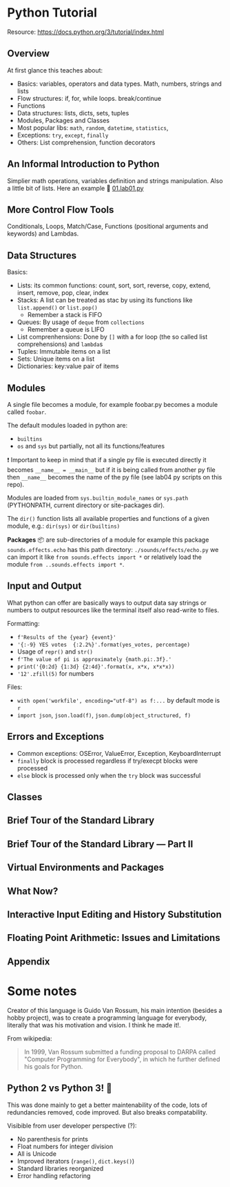 # Python Tutorial
Resource: https://docs.python.org/3/tutorial/index.html

## Overview
At first glance this teaches about:
- Basics: variables, operators and data types. Math, numbers, strings and lists
- Flow structures: if, for, while loops. break/continue
- Functions
- Data structures: lists, dicts, sets, tuples
- Modules, Packages and Classes
- Most popular libs: `math`, `random`, `datetime`, `statistics`, 
- Exceptions: `try`, `except`, `finally`
- Others: List comprehension, function decorators 

## An Informal Introduction to Python
Simplier math operations, variables definition and strings manipulation. Also a little bit of lists. Here an example :link: [01.lab01.py](01.lab01.py)

## More Control Flow Tools
Conditionals, Loops, Match/Case, Functions (positional arguments and keywords) and Lambdas.

## Data Structures
Basics:
- Lists: its common functions: count, sort, sort, reverse, copy, extend, insert, remove, pop, clear, index
- Stacks: A list can be treated as stac by using its functions like `list.append()` or `list.pop()`
    - Remember a stack is FIFO
- Queues: By usage of `deque` from `collections`
    - Remember a queue is LIFO
- List comprenhensions: Done by `[]` with a for loop (the so called list comprehensions) and `lambda`s
- Tuples: Immutable items on a list
- Sets: Unique items on a list
- Dictionaries: key:value pair of items

## Modules
A single file becomes a module, for example foobar.py becomes a module called `foobar`.

The default modules loaded in python are:
- `builtins`
- `os` and `sys` but partially, not all its functions/features

:exclamation: Important to keep in mind that if a single py file is executed directly it becomes `__name__ = __main__` but if it is being called from another py file then `__name__` becomes the name of the py file (see lab04 py scripts on this repo).

Modules are loaded from `sys.builtin_module_names` or `sys.path` (PYTHONPATH, current directory or site-packages dir).

The `dir()` function lists all available properties and functions of a given module, e.g.: `dir(sys)` or `dir(builtins)`

**Packages** :package: are sub-directories of a module for example this package `sounds.effects.echo` has this path directory: `./sounds/effects/echo.py` we can import it like `from sounds.effects import *` or relatively load the module `from ..sounds.effects import *`.

## Input and Output
What python can offer are basically ways to output data say strings or numbers to output resources like the terminal itself also read-write to files.

Formatting:
- `f'Results of the {year} {event}'`
- `'{:-9} YES votes  {:2.2%}'.format(yes_votes, percentage)`
- Usage of `repr()` and `str()`
- `f'The value of pi is approximately {math.pi:.3f}.'`
- `print('{0:2d} {1:3d} {2:4d}'.format(x, x*x, x*x*x))`
- `'12'.zfill(5)` for numbers

Files:
- `with open('workfile', encoding="utf-8") as f:...` by default mode is `r`
- `import json`, `json.load(f)`, `json.dump(object_structured, f)`

## Errors and Exceptions
- Common exceptions: OSError, ValueError, Exception, KeyboardInterrupt
- `finally` block is processed regardless if try/execpt blocks were processed
- `else` block is processed only when the `try` block was successful
## Classes
## Brief Tour of the Standard Library
## Brief Tour of the Standard Library — Part II
## Virtual Environments and Packages
## What Now?
## Interactive Input Editing and History Substitution
## Floating Point Arithmetic: Issues and Limitations
## Appendix

# Some notes
Creator of this language is Guido Van Rossum, his main intention (besides a hobby project), was to create a programming language for everybody, literally that was his motivation and vision. I think he made it!.

From wikipedia:
> In 1999, Van Rossum submitted a funding proposal to DARPA called "Computer Programming for Everybody", in which he further defined his goals for Python.

## Python 2 vs Python 3! :boxing_glove:
This was done mainly to get a better maintenability of the code, lots of redundancies removed, code improved. But also breaks compatability.

Visibible from user developer perspective (?):
- No parenthesis for prints
- Float numbers for integer division
- All is Unicode
- Improved iterators (`range()`, `dict.keys()`)
- Standard libraries reorganized
- Error handling refactoring
